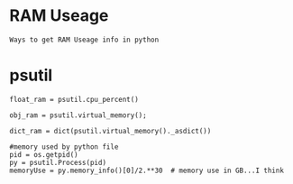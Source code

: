 # RAM Useage

    Ways to get RAM Useage info in python
    
# psutil

    float_ram = psutil.cpu_percent()

    obj_ram = psutil.virtual_memory();

    dict_ram = dict(psutil.virtual_memory()._asdict())
    
    #memory used by python file
    pid = os.getpid()
    py = psutil.Process(pid)
    memoryUse = py.memory_info()[0]/2.**30  # memory use in GB...I think
